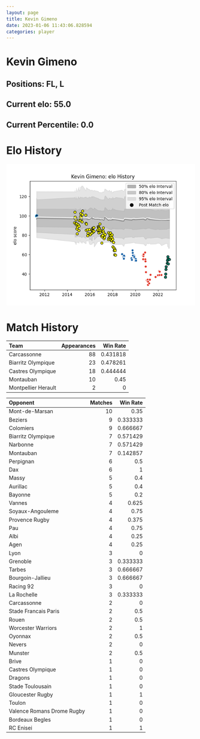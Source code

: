 ```yaml
---  
layout: page  
title: Kevin Gimeno  
date: 2023-01-06 11:43:06.828594  
categories: player  
---
```

# Kevin Gimeno

## Positions: FL, L

## Current elo: 55.0

## Current Percentile: 0.0

# Elo History


![elo history](history_KevinGimeno.png)
# Match History


| Team                |   Appearances |   Win Rate |
|:--------------------|--------------:|-----------:|
| Carcassonne         |            88 |   0.431818 |
| Biarritz Olympique  |            23 |   0.478261 |
| Castres Olympique   |            18 |   0.444444 |
| Montauban           |            10 |   0.45     |
| Montpellier Herault |             2 |   0        |

| Opponent                   |   Matches |   Win Rate |
|:---------------------------|----------:|-----------:|
| Mont-de-Marsan             |        10 |   0.35     |
| Beziers                    |         9 |   0.333333 |
| Colomiers                  |         9 |   0.666667 |
| Biarritz Olympique         |         7 |   0.571429 |
| Narbonne                   |         7 |   0.571429 |
| Montauban                  |         7 |   0.142857 |
| Perpignan                  |         6 |   0.5      |
| Dax                        |         6 |   1        |
| Massy                      |         5 |   0.4      |
| Aurillac                   |         5 |   0.4      |
| Bayonne                    |         5 |   0.2      |
| Vannes                     |         4 |   0.625    |
| Soyaux-Angouleme           |         4 |   0.75     |
| Provence Rugby             |         4 |   0.375    |
| Pau                        |         4 |   0.75     |
| Albi                       |         4 |   0.25     |
| Agen                       |         4 |   0.25     |
| Lyon                       |         3 |   0        |
| Grenoble                   |         3 |   0.333333 |
| Tarbes                     |         3 |   0.666667 |
| Bourgoin-Jallieu           |         3 |   0.666667 |
| Racing 92                  |         3 |   0        |
| La Rochelle                |         3 |   0.333333 |
| Carcassonne                |         2 |   0        |
| Stade Francais Paris       |         2 |   0.5      |
| Rouen                      |         2 |   0.5      |
| Worcester Warriors         |         2 |   1        |
| Oyonnax                    |         2 |   0.5      |
| Nevers                     |         2 |   0        |
| Munster                    |         2 |   0.5      |
| Brive                      |         1 |   0        |
| Castres Olympique          |         1 |   0        |
| Dragons                    |         1 |   0        |
| Stade Toulousain           |         1 |   0        |
| Gloucester Rugby           |         1 |   1        |
| Toulon                     |         1 |   0        |
| Valence Romans Drome Rugby |         1 |   0        |
| Bordeaux Begles            |         1 |   0        |
| RC Enisei                  |         1 |   1        |